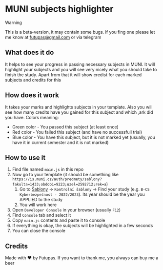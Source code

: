 # MUNI subjects highlighter

> [!WARNING]  
> This is a beta-version, it may contain some bugs. If you fing one please let me know at futupas@gmail.com or via telegram

## What does it do
It helps to see your progress in passing necessary subjects in MUNI. It will highlight your subjects and you will see very nicely what you should take to finish the study. Apart from that it will show credist for each marked subjects and credits for this

## How does it work
It takes your marks and highlights subjects in your template. Also you will see how many credits have you gained for this subject and which ,ark did you have.
Colors meaning: 
* Green color - You passed this subject (at least once)
* Red color - You failed this subject (and have no successfull trial)
* Blue color - You have this subject, but it is not marked yet (usually, you have it in current semester and it is not marked)

## How to use it
1. Find file named `main.js` in this repo
1. Now go to your template (it should be something like `https://is.muni.cz/auth/predmety/sablony?fakulta=1433;obdobi=9223;uzel=2592712;rek=a`)
    1. Go to [Šablony](https://is.muni.cz/auth/predmety/sablony) -> `Kontrolní šablony` -> Find your study (e.g. `B-CS Kyberbezpečnost - 2022/2023`). Its year should be the year you APPLIED to the study
    1. You will work here
1. Open `Developer Console` in your browser (usually `F12`)
1. Find `Console` tab and select it
1. Copy `main.js` contents and paste it to console
1. If everything is okay, the subjects will be highlighted in a few seconds
1. You can close the console



## Credits
Made with ♥ by Futupas. If you want to thank me, you always can buy me a beer
